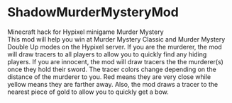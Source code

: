 # ShadowMurderMysteryMod
Minecraft hack for Hypixel minigame Murder Mystery  
This mod will help you win at Murder Mystery Classic and Murder Mystery Double Up modes on the Hypixel server. If you are the murderer, the mod will draw tracers to all players to allow you to quickly find any hiding players. If you are innocent, the mod will draw tracers the the murderer(s) once they hold their sword. The tracer colors change depending on the distance of the murderer to you. Red means they are very close while yellow means they are farther away. Also, the mod draws a tracer to the nearest piece of gold to allow you to quickly get a bow.
